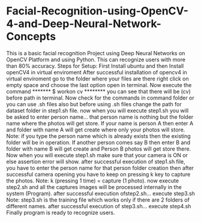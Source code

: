 # Facial-Recognition-using-OpenCV-4-and-Deep-Neural-Network-Concepts
This is a basic facial recognition Project using Deep Neural Networks on OpenCV Platform and using Python. This can recognize users with more than 80% accuracy.
Steps for Setup:
First Install ubuntu and then Install openCV4 in virtual enviroment
After successful installation of opencv4 in virtual enviroment go to the folder where your files are there
right click on empty space and choose the last option open in terminal.
Now execute the command ******* $ workon cv ********
you can see that there will be (cv) before path in terminal.
Now check for the commands in command folder or you can use .sh files also but before using .sh files change the path for dataset folder in step1.sh file.
now when you will execute step1.sh you will be asked to enter person name... that person name is nothing but the folder name where the photos will get store.
If your name is person A then enter A and folder with name A will get create where only your photos will store. Note: if you type the person name which is already exists then the existing folder will be in operation.
If another person comes say B then enter B and folder with name B will get create and Person B photos will get store there.
Now when you will execute step1.sh make sure that your camera is ON or else assertion error will show.
after successful execution of step1.sh file, you have to enter the person name for that person folder creation then after successful camera opening you have to keep on pressing k key to capture the photos.
Note: k (pressing 1 time) = capture (1 photo).
now execute step2.sh and all the captures images will be processed internally in the system (Program).
after successful execution ofstep2.sh... execute step3.sh
Note: step3.sh is the training file which works only if there are 2 folders of different names.
after successful execution of step3.sh... execute step4.sh
Finally program is ready to recognize users.
